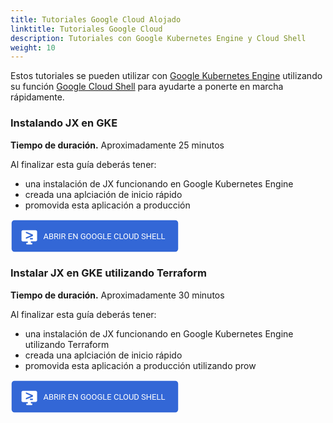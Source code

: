 ```yaml
---
title: Tutoriales Google Cloud Alojado
linktitle: Tutoriales Google Cloud
description: Tutoriales con Google Kubernetes Engine y Cloud Shell
weight: 10
---
```


Estos tutoriales se pueden utilizar con [Google Kubernetes Engine](https://cloud.google.com/kubernetes-engine/) utilizando su función [Google Cloud Shell](https://cloud.google.com/shell/docs/) para ayudarte a ponerte en marcha rápidamente.

### Instalando JX en GKE

**Tiempo de duración.** Aproximadamente 25 minutos

Al finalizar esta guía deberás tener:

* una instalación de JX funcionando en Google Kubernetes Engine
* creada una aplciación de inicio rápido
* promovida esta aplicación a producción

[<svg height="54" width="274"
   xmlns="http://www.w3.org/2000/svg"
   version="1.2">
  <g
     transform="translate(0,-6)"
     id="layer1">
    <rect
       width="266.465"
       height="50.53175"
       ry="4.6644692"
       x="1.7675018"
       y="7.7341251"
       id="rect3101"
       style="fill:#3367d6;fill-opacity:1" />
  </g>
  <g
     id="layer2">
    <text
       x="52.473"
       y="31.976562"
       id="text4303"
       xml:space="preserve"
       style="font-size:13px;font-style:normal;font-weight:normal;line-height:100%;letter-spacing:0px;word-spacing:0px;fill:#ffffff;fill-opacity:1;stroke:none;font-family:Roboto, Sans;user-select: none">ABRIR EN GOOGLE CLOUD SHELL</text>
    <g
       transform="matrix(1.1349981,0,0,1.1349981,16.464659,15.380023)"
       id="g3949"
       style="fill:#ffffff">
      <path
         d="M 21,2 H 3 C 1.9,2 1,2.9 1,4 v 11.9 c 0,1.1 0.9,2 2,2 h 7 V 20 H 8 v 2 h 8 v -2 h -2 v -2.2 h 7 c 1.1,0 2,-0.9 2,-2 V 4 C 23,2.9 22.1,2 21,2 z m -4,13 h -4 v -2 h 4 v 2 z m 0.1,-4.8 -9.9,4.1 v -2.1 l 7.2,-3.1 -7.2,-3 v -2 l 9.9,4.1 v 2 z"
         id="path3937"
         style="fill:#ffffff" />
      <path
         d="m 10,17.8 h 4 V 20 h -4 z"
         id="path3939"
         style="fill:#ffffff" />
      <path
         d="m 8,20 h 8 v 2 H 8 z"
         id="path3941"
         style="fill:#ffffff" />
    </g>
  </g>
</svg>](https://console.cloud.google.com/cloudshell/open?git_repo=https%3A%2F%2Fgithub.com%2Fjenkins-x%2Fjx-tutorial&page=editor&print=install-guide.txt&tutorial=tutorials%2Finstall-jx-on-gke%2Flesson.md)

### Instalar JX en GKE utilizando Terraform

**Tiempo de duración.** Aproximadamente 30 minutos

Al finalizar esta guía deberás tener:

* una instalación de JX funcionando en Google Kubernetes Engine utilizando Terraform
* creada una aplciación de inicio rápido
* promovida esta aplicación a producción utilizando prow

[<svg height="54" width="274"
   xmlns="http://www.w3.org/2000/svg"
   version="1.2">
  <g
     transform="translate(0,-6)"
     id="layer1">
    <rect
       width="266.465"
       height="50.53175"
       ry="4.6644692"
       x="1.7675018"
       y="7.7341251"
       id="rect3101"
       style="fill:#3367d6;fill-opacity:1" />
  </g>
  <g
     id="layer2">
    <text
       x="52.473"
       y="31.976562"
       id="text4303"
       xml:space="preserve"
       style="font-size:13px;font-style:normal;font-weight:normal;line-height:100%;letter-spacing:0px;word-spacing:0px;fill:#ffffff;fill-opacity:1;stroke:none;font-family:Roboto, Sans;user-select: none">ABRIR EN GOOGLE CLOUD SHELL</text>
    <g
       transform="matrix(1.1349981,0,0,1.1349981,16.464659,15.380023)"
       id="g3949"
       style="fill:#ffffff">
      <path
         d="M 21,2 H 3 C 1.9,2 1,2.9 1,4 v 11.9 c 0,1.1 0.9,2 2,2 h 7 V 20 H 8 v 2 h 8 v -2 h -2 v -2.2 h 7 c 1.1,0 2,-0.9 2,-2 V 4 C 23,2.9 22.1,2 21,2 z m -4,13 h -4 v -2 h 4 v 2 z m 0.1,-4.8 -9.9,4.1 v -2.1 l 7.2,-3.1 -7.2,-3 v -2 l 9.9,4.1 v 2 z"
         id="path3937"
         style="fill:#ffffff" />
      <path
         d="m 10,17.8 h 4 V 20 h -4 z"
         id="path3939"
         style="fill:#ffffff" />
      <path
         d="m 8,20 h 8 v 2 H 8 z"
         id="path3941"
         style="fill:#ffffff" />
    </g>
  </g>
</svg>](https://console.cloud.google.com/cloudshell/open?git_repo=https%3A%2F%2Fgithub.com%2Fjenkins-x%2Fjx-tutorial&page=editor&print=install-guide.txt&tutorial=tutorials%2Finstall-jx-on-gke-with-terraform%2Flesson.md)
